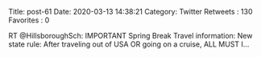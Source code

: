 Title: post-61
Date: 2020-03-13 14:38:21
Category: Twitter
Retweets : 130
Favorites : 0

RT @HillsboroughSch: IMPORTANT Spring Break Travel information:
New state rule: After traveling out of USA OR going on a cruise, ALL MUST I…